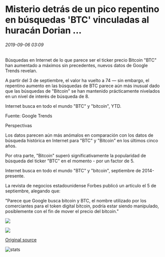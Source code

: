 # Misterio detrás de un pico repentino en búsquedas 'BTC' vinculadas al huracán Dorian ...

###### 2019-09-06 03:09

Búsquedas en Internet de lo que parece ser el ticker precio Bitcoin "BTC" han aumentado a máximos sin precedentes, nuevos datos de Google Trends revelan.

A partir del 3 de septiembre, el valor ha vuelto a 74 — sin embargo, el repentino aumento en las búsquedas de BTC parece aún más inusual dado que las búsquedas de "Bitcoin" se han mantenido prácticamente nivelados en un nivel de interés de búsqueda de 8.

Internet busca en todo el mundo "BTC" y "bitcoin", YTD.

Fuente: Google Trends

Perspectivas

Los datos parecen aún más anómalos en comparación con los datos de búsqueda histórica en Internet para "BTC" y "Bitcoin" en los últimos cinco años.

Por otra parte, "Bitcoin" superó significativamente la popularidad de búsqueda del ticker "BTC" en el momento - por un factor de 5.

Internet busca en todo el mundo "BTC" y "bitcoin", septiembre de 2014-presente.

La revista de negocios estadounidense Forbes publicó un artículo el 5 de septiembre, alegando que:

"Parece que Google busca bitcoin y BTC, el nombre utilizado por los comerciantes para el token digital bitcoin, podría estar siendo manipulado, posiblemente con el fin de mover el precio del bitcoin."

![](https://s3.cointelegraph.com/storage/uploads/view/4fe57f0b5735859dd8b53fe276df5544.png)

![](https://s3.cointelegraph.com/storage/uploads/view/9304e6d4f0be7a01f9459d556d7a5fb9.png)

[Original source](https://cointelegraph.com/news/mystery-behind-sudden-spike-in-btc-searches-tied-to-hurricane-dorian)

![stats](https://c.statcounter.com/11760860/0/a89fa40b/1/ "stats")
